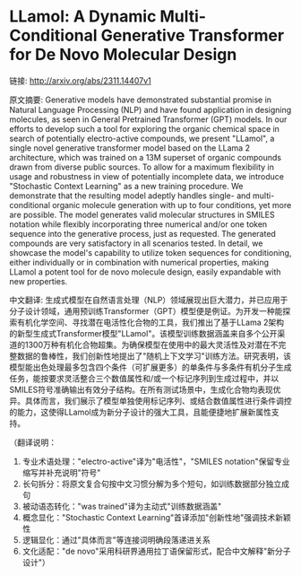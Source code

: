 # LLamol: A Dynamic Multi-Conditional Generative Transformer for De Novo Molecular Design

链接: http://arxiv.org/abs/2311.14407v1

原文摘要:
Generative models have demonstrated substantial promise in Natural Language
Processing (NLP) and have found application in designing molecules, as seen in
General Pretrained Transformer (GPT) models. In our efforts to develop such a
tool for exploring the organic chemical space in search of potentially
electro-active compounds, we present "LLamol", a single novel generative
transformer model based on the LLama 2 architecture, which was trained on a 13M
superset of organic compounds drawn from diverse public sources. To allow for a
maximum flexibility in usage and robustness in view of potentially incomplete
data, we introduce "Stochastic Context Learning" as a new training procedure.
We demonstrate that the resulting model adeptly handles single- and
multi-conditional organic molecule generation with up to four conditions, yet
more are possible. The model generates valid molecular structures in SMILES
notation while flexibly incorporating three numerical and/or one token sequence
into the generative process, just as requested. The generated compounds are
very satisfactory in all scenarios tested. In detail, we showcase the model's
capability to utilize token sequences for conditioning, either individually or
in combination with numerical properties, making LLamol a potent tool for de
novo molecule design, easily expandable with new properties.

中文翻译:
生成式模型在自然语言处理（NLP）领域展现出巨大潜力，并已应用于分子设计领域，通用预训练Transformer（GPT）模型便是例证。为开发一种能探索有机化学空间、寻找潜在电活性化合物的工具，我们推出了基于LLama 2架构的新型生成式Transformer模型"LLamol"。该模型训练数据涵盖来自多个公开渠道的1300万种有机化合物超集。为确保模型在使用中的最大灵活性及对潜在不完整数据的鲁棒性，我们创新性地提出了"随机上下文学习"训练方法。研究表明，该模型能出色处理最多包含四个条件（可扩展更多）的单条件与多条件有机分子生成任务，能按要求灵活整合三个数值属性和/或一个标记序列到生成过程中，并以SMILES符号准确输出有效分子结构。在所有测试场景中，生成化合物均表现优异。具体而言，我们展示了模型单独使用标记序列、或结合数值属性进行条件调控的能力，这使得LLamol成为新分子设计的强大工具，且能便捷地扩展新属性支持。

（翻译说明：
1. 专业术语处理："electro-active"译为"电活性"，"SMILES notation"保留专业缩写并补充说明"符号"
2. 长句拆分：将原文复合句按中文习惯分解为多个短句，如训练数据部分独立成句
3. 被动语态转化："was trained"译为主动式"训练数据涵盖"
4. 概念显化："Stochastic Context Learning"首译添加"创新性地"强调技术新颖性
5. 逻辑显化：通过"具体而言"等连接词明确段落递进关系
6. 文化适配："de novo"采用科研界通用拉丁语保留形式，配合中文解释"新分子设计"）
